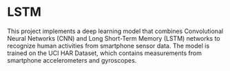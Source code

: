 # LSTM
 This project implements a deep learning model that combines Convolutional Neural Networks (CNN) and Long Short-Term Memory (LSTM) networks to recognize human activities from smartphone sensor data. The model is trained on the UCI HAR Dataset, which contains measurements from smartphone accelerometers and gyroscopes.
